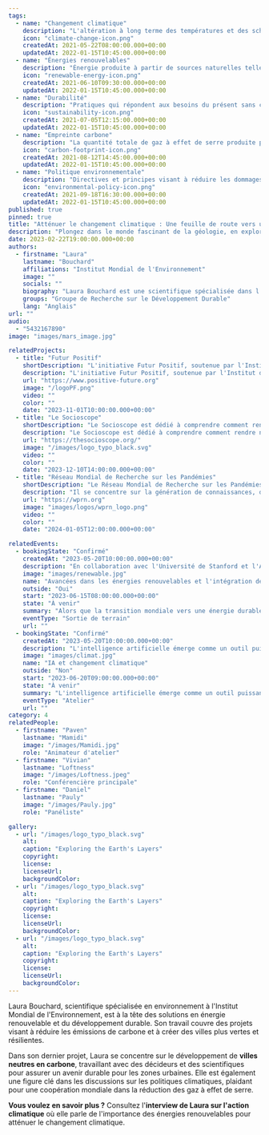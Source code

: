 ```yaml
---
tags:
  - name: "Changement climatique"
    description: "L'altération à long terme des températures et des schémas météorologiques habituels d'une région."
    icon: "climate-change-icon.png"
    createdAt: 2021-05-22T08:00:00.000+00:00
    updatedAt: 2022-01-15T10:45:00.000+00:00
  - name: "Énergies renouvelables"
    description: "Énergie produite à partir de sources naturelles telles que la lumière du soleil, le vent et l'eau."
    icon: "renewable-energy-icon.png"
    createdAt: 2021-06-10T09:30:00.000+00:00
    updatedAt: 2022-01-15T10:45:00.000+00:00
  - name: "Durabilité"
    description: "Pratiques qui répondent aux besoins du présent sans compromettre la capacité des générations futures à répondre aux leurs."
    icon: "sustainability-icon.png"
    createdAt: 2021-07-05T12:15:00.000+00:00
    updatedAt: 2022-01-15T10:45:00.000+00:00
  - name: "Empreinte carbone"
    description: "La quantité totale de gaz à effet de serre produite par les activités humaines, mesurée en équivalents dioxyde de carbone."
    icon: "carbon-footprint-icon.png"
    createdAt: 2021-08-12T14:45:00.000+00:00
    updatedAt: 2022-01-15T10:45:00.000+00:00
  - name: "Politique environnementale"
    description: "Directives et principes visant à réduire les dommages environnementaux et à promouvoir la durabilité."
    icon: "environmental-policy-icon.png"
    createdAt: 2021-09-18T16:30:00.000+00:00
    updatedAt: 2022-01-15T10:45:00.000+00:00
published: true
pinned: true
title: "Atténuer le changement climatique : Une feuille de route vers un avenir durable"
description: "Plongez dans le monde fascinant de la géologie, en explorant la structure de la Terre"
date: 2023-02-22T19:00:00.000+00:00
authors:
  - firstname: "Laura"
    lastname: "Bouchard"
    affiliations: "Institut Mondial de l'Environnement"
    image: ""
    socials: ""
    biography: "Laura Bouchard est une scientifique spécialisée dans l'environnement, se concentrant sur l'atténuation du changement climatique et les solutions d'énergie renouvelable."
    groups: "Groupe de Recherche sur le Développement Durable"
    lang: "Anglais"
url: ""
audio:
  - "5432167890"
image: "images/mars_image.jpg"

relatedProjects:
  - title: "Futur Positif"
    shortDescription: "L'initiative Futur Positif, soutenue par l'Institut d'études avancées de Paris et la Fondation 2100"
    description: "L'initiative Futur Positif, soutenue par l'Institut d'études avancées de Paris et la Fondation 2100, vise à faire connaître les travaux de prospective."
    url: "https://www.positive-future.org"
    image: "/logoPF.png"
    video: ""
    color: ""
    date: "2023-11-01T10:00:00.000+00:00"
  - title: "Le Socioscope"
    shortDescription: "Le Socioscope est dédié à comprendre comment rendre notre monde plus durable, en particulier en ce qui concerne l'alimentation."
    description: "Le Socioscope est dédié à comprendre comment rendre notre monde plus durable, en particulier en ce qui concerne l'alimentation."
    url: "https://thesocioscope.org/"
    image: "/images/logo_typo_black.svg"
    video: ""
    color: ""
    date: "2023-12-10T14:00:00.000+00:00"
  - title: "Réseau Mondial de Recherche sur les Pandémies"
    shortDescription: "Le Réseau Mondial de Recherche sur les Pandémies (WPRN) se consacre à faciliter la collaboration internationale en matière de recherche sur les pandémies."
    description: "Il se concentre sur la génération de connaissances, de données et d'outils qui peuvent être partagés entre les nations pour mieux comprendre et combattre les pandémies. Grâce à des partenariats avec des institutions comme l'Institut d'Études Avancées de Paris (Paris IAS), le WPRN réunit des experts pour relever les défis complexes posés par les crises sanitaires mondiales."
    url: "https://wprn.org"
    image: "images/logos/wprn_logo.png"
    video: ""
    color: ""
    date: "2024-01-05T12:00:00.000+00:00"

relatedEvents:
  - bookingState: "Confirmé"
    createdAt: "2023-05-20T10:00:00.000+00:00"
    description: "En collaboration avec l'Université de Stanford et l'Agence Internationale de l'Énergie"
    image: "images/renewable.jpg"
    name: "Avancées dans les énergies renouvelables et l'intégration de l'IA"
    outside: "Oui"
    start: "2023-06-15T08:00:00.000+00:00"
    state: "À venir"
    summary: "Alors que la transition mondiale vers une énergie durable se poursuit, l'intelligence artificielle joue un rôle crucial dans l'optimisation des systèmes d'énergie renouvelable."
    eventType: "Sortie de terrain"
    url: ""
  - bookingState: "Confirmé"
    createdAt: "2023-05-20T10:00:00.000+00:00"
    description: "L'intelligence artificielle émerge comme un outil puissant dans la lutte contre le changement climatique."
    image: "images/climat.jpg"
    name: "IA et changement climatique"
    outside: "Non"
    start: "2023-06-20T09:00:00.000+00:00"
    state: "À venir"
    summary: "L'intelligence artificielle émerge comme un outil puissant dans la lutte contre le changement climatique."
    eventType: "Atelier"
    url: ""
category: 4
relatedPeople:
  - firstname: "Paven"
    lastname: "Mamidi"
    image: "/images/Mamidi.jpg"
    role: "Animateur d'atelier"
  - firstname: "Vivian"
    lastname: "Loftness"
    image: "/images/Loftness.jpeg"
    role: "Conférencière principale"
  - firstname: "Daniel"
    lastname: "Pauly"
    image: "/images/Pauly.jpg"
    role: "Panéliste"

gallery:
  - url: "/images/logo_typo_black.svg"
    alt:
    caption: "Exploring the Earth's Layers"
    copyright:
    license:
    licenseUrl:
    backgroundColor:
  - url: "/images/logo_typo_black.svg"
    alt:
    caption: "Exploring the Earth's Layers"
    copyright:
    license:
    licenseUrl:
    backgroundColor:
  - url: "/images/logo_typo_black.svg"
    alt:
    caption: "Exploring the Earth's Layers"
    copyright:
    license:
    licenseUrl:
    backgroundColor:
---
```


Laura Bouchard, scientifique spécialisée en environnement à l'Institut Mondial de l'Environnement, est à la tête des solutions en énergie renouvelable et du développement durable. Son travail couvre des projets visant à réduire les émissions de carbone et à créer des villes plus vertes et résilientes.

Dans son dernier projet, Laura se concentre sur le développement de **villes neutres en carbone**, travaillant avec des décideurs et des scientifiques pour assurer un avenir durable pour les zones urbaines. Elle est également une figure clé dans les discussions sur les politiques climatiques, plaidant pour une coopération mondiale dans la réduction des gaz à effet de serre.

**Vous voulez en savoir plus ?** Consultez l'**interview de Laura sur l'action climatique** où elle parle de l'importance des énergies renouvelables pour atténuer le changement climatique.
